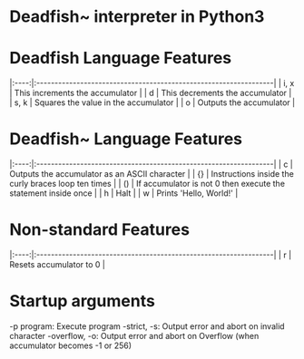Deadfish~ interpreter in Python3
==============================

# Deadfish Language Features

|:----:|:-----------------------------------------------------------------|
| i, x | This increments the accumulator                                  |
| d    | This decrements the accumulator                                  |
| s, k | Squares the value in the accumulator                             |
| o    | Outputs the accumulator                                          |

# Deadfish~ Language Features

|:----:|:-----------------------------------------------------------------|
| c    | Outputs the accumulator as an ASCII character                    |
| {}   | Instructions inside the curly braces loop ten times              |
| ()   | If accumulator is not 0 then execute the statement inside once   |
| h    | Halt                                                             |
| w    | Prints 'Hello, World!'                                           |

# Non-standard Features

|:----:|:-----------------------------------------------------------------|
| r    | Resets accumulator to 0                                          |

# Startup arguments

-p program: Execute program
-strict, -s: Output error and abort on invalid character
-overflow, -o: Output error and abort on Overflow (when accumulator becomes -1 or 256)
